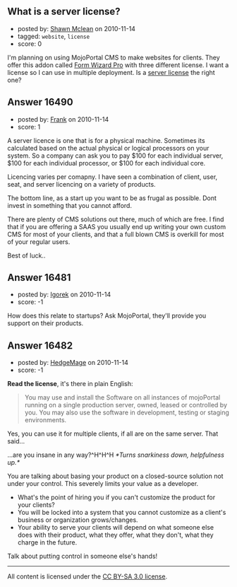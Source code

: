## What is a server license?

- posted by: [Shawn Mclean](https://stackexchange.com/users/-1/4854-shawn-mclean) on 2010-11-14
- tagged: `website`, `license`
- score: 0

I'm planning on using MojoPortal CMS to make websites for clients. They offer this addon called [Form Wizard Pro][1] with three different license. I want a license so I can use in multiple deployment. Is a [server license][2] the right one?


  [1]: http://www.mojoportal.com/form-wizard-pro-product.aspx
  [2]: http://www.mojoportal.com/Data/Sites/1/paidproductlicenses/server-license.htm


## Answer 16490

- posted by: [Frank](https://stackexchange.com/users/-1/4858-frank) on 2010-11-14
- score: 1

A server licence is one that is for a physical machine.  Sometimes its calculated based on the actual physical or logical processors on your system.  So a company can ask you to pay $100 for each individual server, $100 for each individual processor, or $100 for each individual core.

Licencing varies per comapny.  I have seen a combination of client, user, seat, and server licencing on a variety of products.

The bottom line, as a start up you want to be as frugal as possible. Dont invest in something that you cannot afford.  

There are plenty of CMS solutions out there, much of which are free.  I find that if you are offering a SAAS you usually end up writing your own custom CMS for most of your clients, and that a full blown CMS is overkill for most of your regular users.

Best of luck..




## Answer 16481

- posted by: [Igorek](https://stackexchange.com/users/-1/4395-igorek) on 2010-11-14
- score: -1

How does this relate to startups?  Ask MojoPortal, they'll provide you support on their products.


## Answer 16482

- posted by: [HedgeMage](https://stackexchange.com/users/-1/5198-hedgemage) on 2010-11-14
- score: -1

**Read the license**, it's there in plain English:

> You may use and install the Software on all instances of mojoPortal running on a single production server, owned, leased or controlled by you. You may also use the software in development, testing or staging environments.

Yes, you can use it for multiple clients, if all are on the same server.  That said...

...are you insane in any way?^H^H^H *\**Turns snarkiness down, helpfulness up.\***

You are talking about basing your product on a closed-source solution not under your control.  This severely limits your value as a developer.

 - What's the point of hiring you if you can't customize the product for your clients?
 - You will be locked into a system that you cannot customize as a client's business or organization grows/changes.
 - Your ability to serve your clients will depend on what someone else does with their product, what they offer, what they don't, what they charge in the future.

Talk about putting control in someone else's hands!





---

All content is licensed under the [CC BY-SA 3.0 license](https://creativecommons.org/licenses/by-sa/3.0/).
